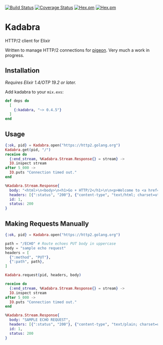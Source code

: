 [![Build Status](https://travis-ci.org/codedge-llc/kadabra.svg?branch=master)](https://travis-ci.org/codedge-llc/kadabra) [![Coverage Status](https://coveralls.io/repos/github/codedge-llc/kadabra/badge.svg?branch=master)](https://coveralls.io/github/codedge-llc/kadabra?branch=master) [![Hex.pm](http://img.shields.io/hexpm/v/kadabra.svg)](https://hex.pm/packages/kadabra) [![Hex.pm](http://img.shields.io/hexpm/dt/kadabra.svg)](https://hex.pm/packages/kadabra)

# Kadabra

HTTP/2 client for Elixir

Written to manage HTTP/2 connections for [pigeon](https://github.com/codedge-llc/pigeon). Very much a work in progress.

## Installation

*Requires Elixir 1.4/OTP 19.2 or later.*
 
Add kadabra to your `mix.exs`:
  ```elixir
  def deps do
    [
      {:kadabra, "~> 0.4.5"}
    ]
  end
  ```

## Usage
```elixir
{:ok, pid} = Kadabra.open("https://http2.golang.org")
Kadabra.get(pid, "/")
receive do
  {:end_stream, %Kadabra.Stream.Response{} = stream} ->
  IO.inspect stream
after 5_000 ->
  IO.puts "Connection timed out."
end

%Kadabra.Stream.Response{
  body: "<html>\n<body>\n<h1>Go + HTTP/2</h1>\n\n<p>Welcome to <a href=\"https://golang.org/\">the Go language</a>'s <a\nhref=\"https://http2.github.io/\">HTTP/2</a> demo & interop server.</p>\n\n<p>Congratulations, <b>you're using HTTP/2 right now</b>.</p>\n\n<p>This server exists for others in the HTTP/2 community to test their HTTP/2 client implementations and point out flaws in our server.</p>\n\n<p>\nThe code is at <a href=\"https://golang.org/x/net/http2\">golang.org/x/net/http2</a> and\nis used transparently by the Go standard library from Go 1.6 and later.\n</p>\n\n<p>Contact info: <i>bradfitz@golang.org</i>, or <a\nhref=\"https://golang.org/s/http2bug\">file a bug</a>.</p>\n\n<h2>Handlers for testing</h2>\n<ul>\n  <li>GET <a href=\"/reqinfo\">/reqinfo</a> to dump the request + headers received</li>\n  <li>GET <a href=\"/clockstream\">/clockstream</a> streams the current time every second</li>\n  <li>GET <a href=\"/gophertiles\">/gophertiles</a> to see a page with a bunch of images</li>\n  <li>GET <a href=\"/file/gopher.png\">/file/gopher.png</a> for a small file (does If-Modified-Since, Content-Range, etc)</li>\n  <li>GET <a href=\"/file/go.src.tar.gz\">/file/go.src.tar.gz</a> for a larger file (~10 MB)</li>\n  <li>GET <a href=\"/redirect\">/redirect</a>to redirect back to / (this page)</li>\n  <li>GET <a href=\"/goroutines\">/goroutines</a> to see all active goroutines in this server</li>\n  <li>GET <a href=\"/.well-known/h2interop/state\">/.well-known/h2interop/state</a> for the HTTP/2 server state</li>\n  <li>PUT something to <a href=\"/crc32\">/crc32</a> to get a count of number of bytes and its CRC-32</li>\n  <li>PUT something to <a href=\"/ECHO\">/ECHO</a> and it will be streamed back to you capitalized</li>\n</ul>\n\n</body></html>",
  headers: [{":status", "200"}, {"content-type", "text/html; charset=utf-8"}, {"content-length", "1708"}, {"date", "Sun, 16 Oct 2016 21:20:47 GMT"}],
  id: 1,
  status: 200
}
```

## Making Requests Manually
```elixir
{:ok, pid} = Kadabra.open("https://http2.golang.org")

path = "/ECHO" # Route echoes PUT body in uppercase
body = "sample echo request"
headers = [
  {":method", "PUT"},
  {":path", path},
]

Kadabra.request(pid, headers, body)

receive do
  {:end_stream, %Kadabra.Stream.Response{} = stream} ->
  IO.inspect stream
after 5_000 ->
  IO.puts "Connection timed out."
end

%Kadabra.Stream.Response{
  body: "SAMPLE ECHO REQUEST",
  headers: [{":status", "200"}, {"content-type", "text/plain; charset=utf-8"}, {"date", "Sun, 16 Oct 2016 21:28:15 GMT"}],
  id: 1,
  status: 200
}
```

